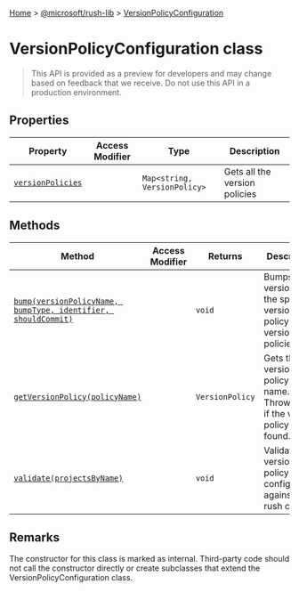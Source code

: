[Home](./index) &gt; [@microsoft/rush-lib](./rush-lib.md) &gt; [VersionPolicyConfiguration](./rush-lib.versionpolicyconfiguration.md)

# VersionPolicyConfiguration class

> This API is provided as a preview for developers and may change based on feedback that we receive. Do not use this API in a production environment.

## Properties

|  Property | Access Modifier | Type | Description |
|  --- | --- | --- | --- |
|  [`versionPolicies`](./rush-lib.versionpolicyconfiguration.versionpolicies.md) |  | `Map<string, VersionPolicy>` | Gets all the version policies |

## Methods

|  Method | Access Modifier | Returns | Description |
|  --- | --- | --- | --- |
|  [`bump(versionPolicyName, bumpType, identifier, shouldCommit)`](./rush-lib.versionpolicyconfiguration.bump.md) |  | `void` | Bumps up versions for the specified version policy or all version policies |
|  [`getVersionPolicy(policyName)`](./rush-lib.versionpolicyconfiguration.getversionpolicy.md) |  | `VersionPolicy` | Gets the version policy by its name. Throws error if the version policy is not found. |
|  [`validate(projectsByName)`](./rush-lib.versionpolicyconfiguration.validate.md) |  | `void` | Validate the version policy configuration against the rush config |

## Remarks

The constructor for this class is marked as internal. Third-party code should not call the constructor directly or create subclasses that extend the VersionPolicyConfiguration class.

